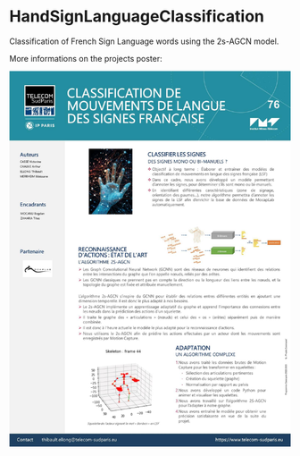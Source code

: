 # HandSignLanguageClassification
Classification of French Sign Language words using the 2s-AGCN model.

More informations on the projects poster:

![Project Poster](./PosterCassiopee.png)


